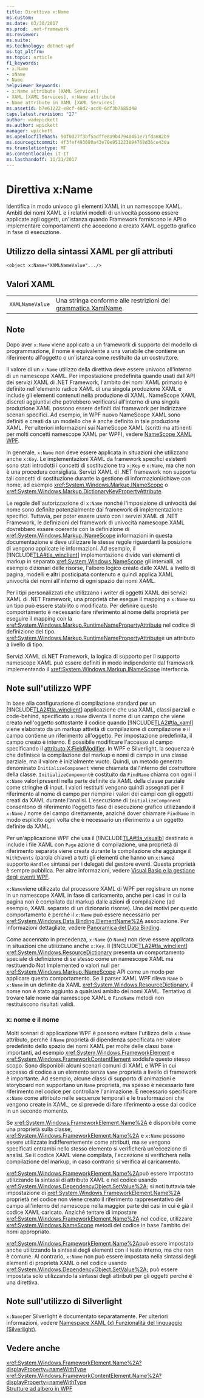 ```yaml
---
title: Direttiva x:Name
ms.custom: 
ms.date: 03/30/2017
ms.prod: .net-framework
ms.reviewer: 
ms.suite: 
ms.technology: dotnet-wpf
ms.tgt_pltfrm: 
ms.topic: article
f1_keywords:
- x:Name
- xName
- Name
helpviewer_keywords:
- x:Name attribute [XAML Services]
- XAML [XAML Services], x:Name attribute
- Name attribute in XAML [XAML Services]
ms.assetid: b7e61222-e8cf-48d2-acd0-6df3b7685d48
caps.latest.revision: "27"
author: wadepickett
ms.author: wpickett
manager: wpickett
ms.openlocfilehash: 90f0d27f3bf5adffe8a9b47940451e71fda082b9
ms.sourcegitcommit: 4f3fef493080a43e70e951223894768d36ce430a
ms.translationtype: MT
ms.contentlocale: it-IT
ms.lasthandoff: 11/21/2017
---
```

# <a name="xname-directive"></a>Direttiva x:Name
Identifica in modo univoco gli elementi XAML in un namescope XAML. Ambiti dei nomi XAML e i relativi modelli di univocità possono essere applicate agli oggetti, un'istanza quando Framework forniscono le API o implementare comportamenti che accedono a creato XAML oggetto grafico in fase di esecuzione.  
  
## <a name="xaml-attribute-usage"></a>Utilizzo della sintassi XAML per gli attributi  
  
```xaml  
<object x:Name="XAMLNameValue".../>  
```  
  
## <a name="xaml-values"></a>Valori XAML  
  
|||  
|-|-|  
|`XAMLNameValue`|Una stringa conforme alle restrizioni del [grammatica XamlName](../../../docs/framework/xaml-services/xamlname-grammar.md).|  
  
## <a name="remarks"></a>Note  
 Dopo aver `x:Name` viene applicato a un framework di supporto del modello di programmazione, il nome è equivalente a una variabile che contiene un riferimento all'oggetto o un'istanza come restituito da un costruttore.  
  
 Il valore di un `x:Name` utilizzo della direttiva deve essere univoco all'interno di un namescope XAML. Per impostazione predefinita quando usati dall'API dei servizi XAML di .NET Framework, l'ambito dei nomi XAML primario è definito nell'elemento radice XAML di una singola produzione XAML e include gli elementi contenuti nella produzione di XAML. NameScope XAML discreti aggiuntivi che potrebbero verificarsi all'interno di una singola produzione XAML possono essere definiti dal framework per indirizzare scenari specifici. Ad esempio, in WPF nuovo NameScope XAML sono definiti e creati da un modello che è anche definito in tale produzione XAML. Per ulteriori informazioni sui NameScope XAML (scritti ma attinenti per molti concetti namescope XAML per WPF), vedere [NameScope XAML WPF](../../../docs/framework/wpf/advanced/wpf-xaml-namescopes.md).  
  
 In generale, `x:Name` non deve essere applicata in situazioni che utilizzano anche `x:Key`. Le implementazioni XAML da framework specifici esistenti sono stati introdotti i concetti di sostituzione tra `x:Key` e `x:Name`, ma che non è una procedura consigliata. Servizi XAML di .NET framework non supporta tali concetti di sostituzione durante la gestione di informazioni/chiave con nome, ad esempio <xref:System.Windows.Markup.INameScope> o <xref:System.Windows.Markup.DictionaryKeyPropertyAttribute>.  
  
 Le regole dell'autorizzazione di `x:Name` nonché l'imposizione di univocità del nome sono definite potenzialmente dai framework di implementazione specifici. Tuttavia, per poter essere usato con i servizi XAML di .NET Framework, le definizioni del framework di univocità namescope XAML dovrebbero essere coerente con la definizione di <xref:System.Windows.Markup.INameScope> informazioni in questa documentazione e deve utilizzare le stesse regole riguardanti la posizione di vengono applicate le informazioni. Ad esempio, il [!INCLUDE[TLA#tla_winclient](../../../includes/tlasharptla-winclient-md.md)] implementazione divide vari elementi di markup in separato <xref:System.Windows.NameScope> gli intervalli, ad esempio dizionari delle risorse, l'albero logico creato dalle XAML a livello di pagina, modelli e altri posticipata contenuto e quindi applica XAML univocità dei nomi all'interno di ogni spazio dei nomi XAML.  
  
 Per i tipi personalizzati che utilizzano i writer di oggetti XAML dei servizi XAML di .NET Framework, una proprietà che esegue il mapping a `x:Name` su un tipo può essere stabilito o modificato. Per definire questo comportamento è necessario fare riferimento al nome della proprietà per eseguire il mapping con la <xref:System.Windows.Markup.RuntimeNamePropertyAttribute> nel codice di definizione del tipo.  <xref:System.Windows.Markup.RuntimeNamePropertyAttribute>è un attributo a livello di tipo.  
  
 Servizi XAML di.NET Framework, la logica di supporto per il supporto namescope XAML può essere definiti in modo indipendente dal framework implementando il <xref:System.Windows.Markup.INameScope> interfaccia.  
  
## <a name="wpf-usage-notes"></a>Note sull'utilizzo WPF  
 In base alla configurazione di compilazione standard per un [!INCLUDE[TLA2#tla_winclient](../../../includes/tla2sharptla-winclient-md.md)] applicazione che usa XAML, classi parziali e code-behind, specificato `x:Name` diventa il nome di un campo che viene creato nell'oggetto sottostante il codice quando [!INCLUDE[TLA2#tla_xaml](../../../includes/tla2sharptla-xaml-md.md)] viene elaborato da un markup attività di compilazione di compilazione e il campo contiene un riferimento all'oggetto. Per impostazione predefinita, il campo creato è interno. È possibile modificare l'accesso al campo specificando il [attributo X:FieldModifier](../../../docs/framework/xaml-services/x-fieldmodifier-directive.md). In WPF e Silverlight, la sequenza è che definisce la compilazione del markup e nomi di campo in una classe parziale, ma il valore è inizialmente vuoto. Quindi, un metodo generato denominato `InitializeComponent` viene chiamata dall'interno del costruttore della classe. `InitializeComponent`è costituito da `FindName` chiama con ogni il `x:Name` valori presenti nella parte definite da XAML della classe parziale come stringhe di input. I valori restituiti vengono quindi assegnati per il riferimento al nome di campo per riempire i valori dei campi con gli oggetti creati da XAML durante l'analisi. L'esecuzione di `InitializeComponent` consentono di riferimento l'oggetto fase di esecuzione grafico utilizzando il `x:Name` / nome del campo direttamente, anziché dover chiamare `FindName` in modo esplicito ogni volta che è necessario un riferimento a un oggetto definite da XAML.  
  
 Per un'applicazione WPF che usa il [!INCLUDE[TLA#tla_visualb](../../../includes/tlasharptla-visualb-md.md)] destinato e include i file XAML con `Page` azione di compilazione, una proprietà di riferimento separata viene creata durante la compilazione che aggiunge il `WithEvents` (parola chiave) a tutti gli elementi che hanno un `x:Name`a supporto `Handles` sintassi per i delegati del gestore eventi. Questa proprietà è sempre pubblica. Per altre informazioni, vedere [Visual Basic e la gestione degli eventi WPF](../../../docs/framework/wpf/advanced/visual-basic-and-wpf-event-handling.md).  
  
 `x:Name`viene utilizzato dal processore XAML di WPF per registrare un nome in un namescope XAML in fase di caricamento, anche per i casi in cui la pagina non è compilato dal markup dalle azioni di compilazione (ad esempio, XAML separato di un dizionario risorse). Uno dei motivi per questo comportamento è perché il `x:Name` può essere necessario per <xref:System.Windows.Data.Binding.ElementName%2A> associazione. Per informazioni dettagliate, vedere [Panoramica del Data Binding](../../../docs/framework/wpf/data/data-binding-overview.md).  
  
 Come accennato in precedenza, `x:Name` (o `Name`) non deve essere applicata in situazioni che utilizzano anche `x:Key`. Il [!INCLUDE[TLA2#tla_winclient](../../../includes/tla2sharptla-winclient-md.md)] <xref:System.Windows.ResourceDictionary> presenta un comportamento speciale di definizione di se stesso come un namescope XAML ma restituendo Not Implemented o valori null per <xref:System.Windows.Markup.INameScope> API come un modo per applicare questo comportamento. Se il parser XAML WPF rileva `Name` o `x:Name` in un definite da XAML <xref:System.Windows.ResourceDictionary>, il nome non è stato aggiunto a qualsiasi ambito dei nomi XAML. Tentativo di trovare tale nome dai namescope XAML e `FindName` metodi non restituiscono risultati validi.  
  
### <a name="xname-and-name"></a>x: nome e il nome  
 Molti scenari di applicazione WPF è possono evitare l'utilizzo della `x:Name` attributo, perché il `Name` proprietà di dipendenza specificata nel valore predefinito dello spazio dei nomi XAML per molte delle classi base importanti, ad esempio <xref:System.Windows.FrameworkElement> e <xref:System.Windows.FrameworkContentElement> soddisfa questo stesso scopo. Sono disponibili alcuni scenari comuni di XAML e WPF in cui accesso di codice a un elemento senza `Name` proprietà a livello di framework è importante. Ad esempio, alcune classi di supporto di animazioni e storyboard non supportano un `Name` proprietà, ma spesso è necessario fare riferimento nel codice per controllare l'animazione. È necessario specificare `x:Name` come attributo nelle sequenze temporali e le trasformazioni che vengono create in XAML, se si prevede di fare riferimento a esse dal codice in un secondo momento.  
  
 Se <xref:System.Windows.FrameworkElement.Name%2A> è disponibile come una proprietà sulla classe, <xref:System.Windows.FrameworkElement.Name%2A> e `x:Name` possono essere utilizzate indifferentemente come attributi, ma se vengono specificati entrambi nello stesso elemento si verificherà un'eccezione di analisi. Se il codice XAML viene compilata, l'eccezione si verificherà nella compilazione del markup, in caso contrario si verifica al caricamento.  
  
 <xref:System.Windows.FrameworkElement.Name%2A>può essere impostato utilizzando la sintassi di attributo XAML e nel codice usando <xref:System.Windows.DependencyObject.SetValue%2A>; si noti tuttavia tale impostazione di <xref:System.Windows.FrameworkElement.Name%2A> proprietà nel codice non viene creato il riferimento rappresentativo del campo all'interno del namescope nella maggior parte dei casi in cui è già il codice XAML caricato. Anziché tentare di impostare <xref:System.Windows.FrameworkElement.Name%2A> nel codice, utilizzare <xref:System.Windows.NameScope> metodi del codice in base l'ambito dei nomi appropriato.  
  
 <xref:System.Windows.FrameworkElement.Name%2A>può essere impostato anche utilizzando la sintassi degli elementi con il testo interno, ma che non è comune. Al contrario, `x:Name` non può essere impostata nella sintassi degli elementi di proprietà XAML o nel codice usando <xref:System.Windows.DependencyObject.SetValue%2A>; può essere impostata solo utilizzando la sintassi degli attributi per gli oggetti perché è una direttiva.  
  
## <a name="silverlight-usage-notes"></a>Note sull'utilizzo di Silverlight  
 `x:Name`per Silverlight è documentato separatamente. Per ulteriori informazioni, vedere [Namespace XAML (x) Funzionalità del linguaggio (Silverlight)](http://go.microsoft.com/fwlink/?LinkId=199081).  
  
## <a name="see-also"></a>Vedere anche  
 <xref:System.Windows.FrameworkElement.Name%2A?displayProperty=nameWithType>  
 <xref:System.Windows.FrameworkContentElement.Name%2A?displayProperty=nameWithType>  
 [Strutture ad albero in WPF](../../../docs/framework/wpf/advanced/trees-in-wpf.md)
